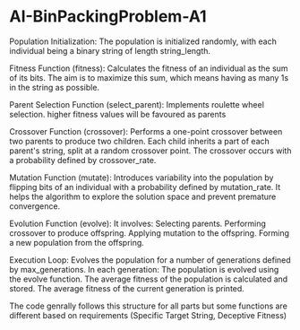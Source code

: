 # AI-BinPackingProblem-A1
Population Initialization: The population is initialized randomly, with each individual being a binary string of length string_length.

Fitness Function (fitness): Calculates the fitness of an individual as the sum of its bits. The aim is to maximize this sum, which means having as many 1s in the string as possible.

Parent Selection Function (select_parent): Implements roulette wheel selection. higher fitness values will be favoured as parents

Crossover Function (crossover): Performs a one-point crossover between two parents to produce two children. Each child inherits a part of each parent's string, split at a random crossover point. The crossover occurs with a probability defined by crossover_rate.

Mutation Function (mutate): Introduces variability into the population by flipping bits of an individual with a probability defined by mutation_rate. It helps the algorithm to explore the solution space and prevent premature convergence.

Evolution Function (evolve): It involves: Selecting parents. Performing crossover to produce offspring. Applying mutation to the offspring. Forming a new population from the offspring.

Execution Loop: Evolves the population for a number of generations defined by max_generations. In each generation: The population is evolved using the evolve function. The average fitness of the population is calculated and stored. The average fitness of the current generation is printed.

The code genrally follows this structure for all parts but some functions are different based on requirements (Specific Target String, Deceptive Fitness)
